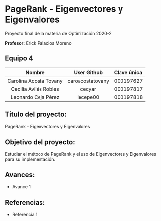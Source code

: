 # PageRank - Eigenvectores y Eigenvalores
Proyecto final de la materia de Optimización 2020-2

**Profesor:** Erick Palacios Moreno

## Equipo 4

| Nombre | User Github | Clave única |
|:---:|:---:|:---|
| Carolina Acosta Tovany | caroacostatovany| 000197627 |
| Cecilia Avilés Robles | cecyar| 000197817 |
| Leonardo Ceja Pérez | lecepe00| 000197818 |

## Título del proyecto:

PageRank - Eigenvectores y Eigenvalores


## Objetivo del proyecto:

Estudiar el método de PageRank y el uso de Eigenvectores y Eigenvalores para su implementación.


## Avances:

* Avance 1


## Referencias:
* Referencia 1
